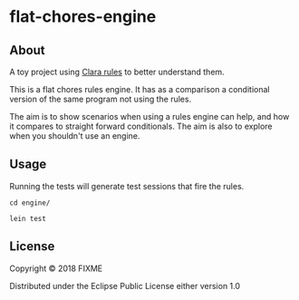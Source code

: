 # flat-chores-engine

## About

A toy project using [Clara rules](http://www.clara-rules.org/) to better understand them.

This is a flat chores rules engine. It has as a comparison a conditional version of the same program not using the rules.

The aim is to show scenarios when using a rules engine can help, and how it compares to straight forward conditionals.
The aim is also to explore when you shouldn't use an engine. 

## Usage

Running the tests will generate test sessions that fire the rules.
```
cd engine/

lein test
```


## License

Copyright © 2018 FIXME

Distributed under the Eclipse Public License either version 1.0 


